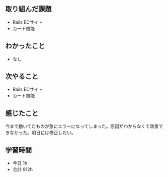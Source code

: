 ## 取り組んだ課題
- Rails ECサイト
- カート機能

## わかったこと
- なし

## 次やること
- Rails ECサイト
- カート機能

## 感じたこと
今まで動いてたものが急にエラーになってしまった。原因がわからなくて改善できなかった。明日には修正したい。

## 学習時間
- 今日 1h
- 合計 912h

